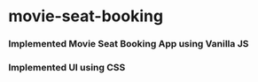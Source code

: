 # movie-seat-booking

### Implemented Movie Seat Booking App using Vanilla JS

### Implemented UI using CSS
